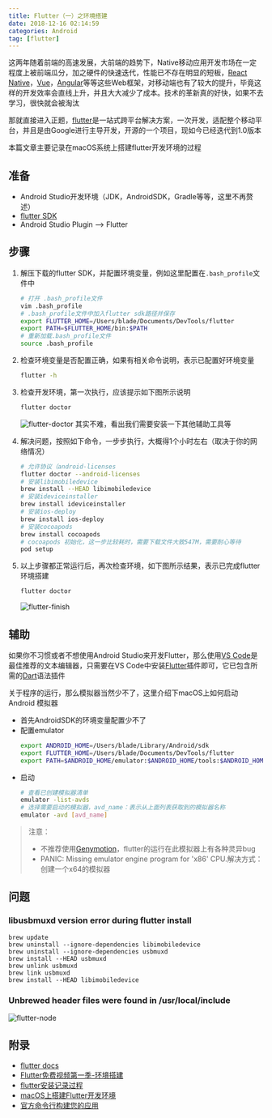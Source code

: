 ```yaml
---
title: Flutter（一）之环境搭建
date: 2018-12-16 02:14:59
categories: Android
tag: [flutter]
---
```


这两年随着前端的高速发展，大前端的趋势下，Native移动应用开发市场在一定程度上被前端瓜分，加之硬件的快速迭代，性能已不存在明显的短板，[React Native](https://facebook.github.io/react-native)，[Vue](https://cn.vuejs.org/index.html)，[Angular](https://angular.io/)等等这些Web框架，对移动端也有了较大的提升，毕竟这样的开发效率会直线上升，并且大大减少了成本。技术的革新真的好快，如果不去学习，很快就会被淘汰

那就直接进入正题，[flutter](https://flutter.io/)是一站式跨平台解决方案，一次开发，适配整个移动平台，并且是由Google进行主导开发，开源的一个项目，现如今已经迭代到1.0版本

本篇文章主要记录在macOS系统上搭建flutter开发环境的过程

## 准备
* Android Studio开发环境（JDK，AndroidSDK，Gradle等等，这里不再赘述）
* [flutter SDK](https://flutter.io/docs/get-started/install)
* Android Studio Plugin --> Flutter

## 步骤
1. 解压下载的flutter SDK，并配置环境变量，例如这里配置在`.bash_profile`文件中
    ```bash
    # 打开 .bash_profile文件
    vim .bash_profile
    # .bash_profile文件中加入flutter sdk路径并保存
    export FLUTTER_HOME=/Users/blade/Documents/DevTools/flutter
    export PATH=$FLUTTER_HOME/bin:$PATH
    # 重新加载.bash_profile文件
    source .bash_profile
    ```
2. 检查环境变量是否配置正确，如果有相关命令说明，表示已配置好环境变量
    ```bash
    flutter -h
    ```
3. 检查开发环境，第一次执行，应该提示如下图所示说明
    ```bash
    flutter doctor
    ```
    ![flutter-doctor](https://res.cloudinary.com/incoder/image/upload/v1544994568/blog/flutter-doctor.png)
    其实不难，看出我们需要安装一下其他辅助工具等
4. 解决问题，按照如下命令，一步步执行，大概得1个小时左右（取决于你的网络情况）
    ```bash
    # 允许协议（android-licenses
    flutter doctor --android-licenses
    # 安装libimobiledevice
    brew install --HEAD libimobiledevice
    # 安装ideviceinstaller
    brew install ideviceinstaller
    # 安装ios-deploy
    brew install ios-deploy
    # 安装cocoapods
    brew install cocoapods
    # cocoapods 初始化，这一步比较耗时，需要下载文件大致547M，需要耐心等待
    pod setup
    ```
5. 以上步骤都正常运行后，再次检查环境，如下图所示结果，表示已完成flutter环境搭建
    ```bash
    flutter doctor
    ```

    ![flutter-finish](https://res.cloudinary.com/incoder/image/upload/v1544994676/blog/flutter-finish.png)

## 辅助
如果你不习惯或者不想使用Android Studio来开发Flutter，那么使用[VS Code](https://code.visualstudio.com)是最佳推荐的文本编辑器，只需要在VS Code中安装[Flutter](https://marketplace.visualstudio.com/items?itemName=dart-code.flutter)插件即可，它已包含所需的[Dart](https://marketplace.visualstudio.com/items?itemName=dart-code.dart-code)语法插件

关于程序的运行，那么模拟器当然少不了，这里介绍下macOS上如何启动Android 模拟器
* 首先AndroidSDK的环境变量配置少不了
* 配置emulator
    ```bash
    export ANDROID_HOME=/Users/blade/Library/Android/sdk
    export FLUTTER_HOME=/Users/blade/Documents/DevTools/flutter
    export PATH=$ANDROID_HOME/emulator:$ANDROID_HOME/tools:$ANDROID_HOME/platform-tools:$FLUTTER_HOME/bin:$PATH
    ```
* 启动
    ```bash
    # 查看已创建模拟器清单
    emulator -list-avds
    # 选择需要启动的模拟器，avd_name：表示从上面列表获取到的模拟器名称
    emulator -avd [avd_name]
    ```
>注意：
>* 不推荐使用[Genymotion](https://www.genymotion.com/)，flutter的运行在此模拟器上有各种灵异bug
>* PANIC: Missing emulator engine program for 'x86' CPU.解决方式：创建一个x64的模拟器

## 问题

### libusbmuxd version error during flutter install
```bahs
brew update
brew uninstall --ignore-dependencies libimobiledevice
brew uninstall --ignore-dependencies usbmuxd
brew install --HEAD usbmuxd
brew unlink usbmuxd
brew link usbmuxd
brew install --HEAD libimobiledevice
```

### Unbrewed header files were found in /usr/local/include

![flutter-node](https://res.cloudinary.com/incoder/image/upload/v1544994898/blog/flutter-node.png)

## 附录
* [flutter docs](https://flutter.io/docs)
* [Flutter免费视频第一季-环境搭建](http://jspang.com/post/flutter1.html#toc-586)
* [flutter安装记录过程](https://www.jianshu.com/p/637796e9c0ea)
* [macOS上搭建Flutter开发环境](https://flutterchina.club/setup-macos/#%E8%AE%BE%E7%BD%AE%E6%82%A8%E7%9A%84android%E8%AE%BE%E5%A4%87)
* [官方命令行构建您的应用](https://developer.android.google.cn/studio/build/building-cmdline?hl=zh-cn)